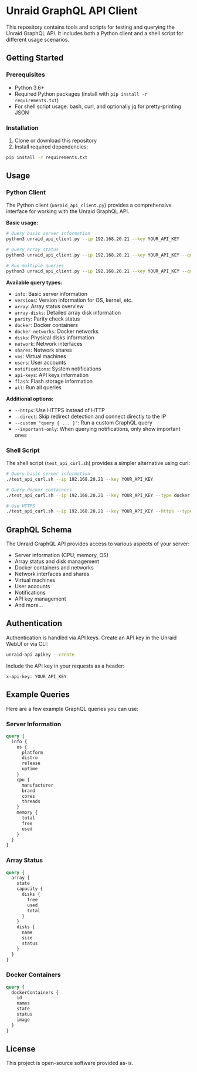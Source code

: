 # Unraid GraphQL API Client

This repository contains tools and scripts for testing and querying the Unraid GraphQL API. It includes both a Python client and a shell script for different usage scenarios.

## Getting Started

### Prerequisites

- Python 3.6+
- Required Python packages (install with `pip install -r requirements.txt`)
- For shell script usage: bash, curl, and optionally jq for pretty-printing JSON

### Installation

1. Clone or download this repository
2. Install required dependencies:

```bash
pip install -r requirements.txt
```

## Usage

### Python Client

The Python client (`unraid_api_client.py`) provides a comprehensive interface for working with the Unraid GraphQL API.

**Basic usage:**

```bash
# Query basic server information
python3 unraid_api_client.py --ip 192.168.20.21 --key YOUR_API_KEY

# Query array status
python3 unraid_api_client.py --ip 192.168.20.21 --key YOUR_API_KEY --query array

# Run multiple queries
python3 unraid_api_client.py --ip 192.168.20.21 --key YOUR_API_KEY --query all
```

**Available query types:**
- `info`: Basic server information
- `versions`: Version information for OS, kernel, etc.
- `array`: Array status overview
- `array-disks`: Detailed array disk information
- `parity`: Parity check status
- `docker`: Docker containers
- `docker-networks`: Docker networks
- `disks`: Physical disks information
- `network`: Network interfaces
- `shares`: Network shares
- `vms`: Virtual machines
- `users`: User accounts
- `notifications`: System notifications
- `api-keys`: API keys information
- `flash`: Flash storage information
- `all`: Run all queries

**Additional options:**
- `--https`: Use HTTPS instead of HTTP
- `--direct`: Skip redirect detection and connect directly to the IP
- `--custom "query { ... }"`: Run a custom GraphQL query
- `--important-only`: When querying notifications, only show important ones

### Shell Script

The shell script (`test_api_curl.sh`) provides a simpler alternative using curl:

```bash
# Query basic server information
./test_api_curl.sh --ip 192.168.20.21 --key YOUR_API_KEY

# Query docker containers
./test_api_curl.sh --ip 192.168.20.21 --key YOUR_API_KEY --type docker

# Use HTTPS
./test_api_curl.sh --ip 192.168.20.21 --key YOUR_API_KEY --https --type network
```

## GraphQL Schema

The Unraid GraphQL API provides access to various aspects of your server:

- Server information (CPU, memory, OS)
- Array status and disk management
- Docker containers and networks
- Network interfaces and shares
- Virtual machines
- User accounts
- Notifications
- API key management
- And more...

## Authentication

Authentication is handled via API keys. Create an API key in the Unraid WebUI or via CLI:

```bash
unraid-api apikey --create
```

Include the API key in your requests as a header:

```
x-api-key: YOUR_API_KEY
```

## Example Queries

Here are a few example GraphQL queries you can use:

### Server Information

```graphql
query {
  info {
    os {
      platform
      distro
      release
      uptime
    }
    cpu {
      manufacturer
      brand
      cores
      threads
    }
    memory {
      total
      free
      used
    }
  }
}
```

### Array Status

```graphql
query {
  array {
    state
    capacity {
      disks {
        free
        used
        total
      }
    }
    disks {
      name
      size
      status
    }
  }
}
```

### Docker Containers

```graphql
query {
  dockerContainers {
    id
    names
    state
    status
    image
  }
}
```

## License

This project is open-source software provided as-is.